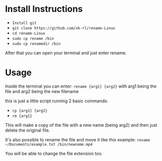 # Install Instructions
- ```Install git```
- ```git clone https://github.com/xk-rl/rename-Linux```
- ```cd rename-Linux```
- ```sudo cp rename /bin```
- ```sudo cp renamedir /bin```

After that you can open your terminal and just enter rename.

# Usage
Inside the terminal you can enter: ```rename {arg1} {arg2}```
with arg1 being the file and arg2 being the new filename

this is just a little script running 2 basic commands:
- ```cp {arg1} {arg2}```
- ```rm {arg1}```

This will make a copy of the file with a new name (being arg2) and then just delete the original file.

It's also possible to rename the file and move it like this example:
```rename ~/Documents/example.txt /bin/newname.mp4```

You will be able to change the file extension too.

